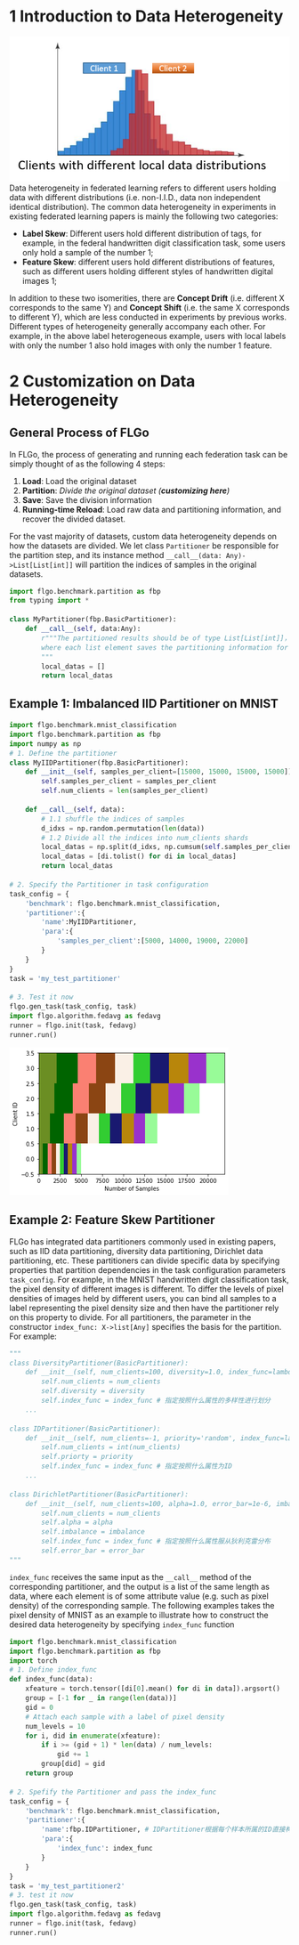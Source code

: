 # 1 Introduction to Data Heterogeneity

![fig_niid_example](https://raw.githubusercontent.com/WwZzz/myfigs/master/3.2_non_iid_example.png)
Data heterogeneity in federated learning refers to different users holding data with different distributions (i.e. non-I.I.D., data non independent identical distribution). The common data heterogeneity in experiments in existing federated learning papers is mainly the following two categories:

- **Label Skew**: Different users hold different distribution of tags, for example, in the federal handwritten digit classification task, some users only hold a sample of the number 1;
- **Feature Skew**: different users hold different distributions of features, such as different users holding different styles of handwritten digital images 1;

In addition to these two isomerities, there are **Concept Drift** (i.e. different X corresponds to the same Y) and **Concept Shift** (i.e. the same X corresponds to different Y), which are less conducted in experiments by previous works. Different types of heterogeneity generally accompany each other. For example, in the above label heterogeneous example, users with local labels with only the number 1 also hold images with only the number 1 feature.

# 2 Customization on Data Heterogeneity

## General Process of FLGo 

In FLGo, the process of generating and running each federation task can be simply thought of as the following 4 steps:

1. **Load**: Load the original dataset
2. **Partition**: *Divide the original dataset (**customizing here**)*
3. **Save**: Save the division information
4. **Running-time Reload**: Load raw data and partitioning information, and recover the divided dataset.

For the vast majority of datasets, custom data heterogeneity depends on how the datasets are divided. We let class `Partitioner` be responsible for the partition step, and its instance method `__call__(data: Any)->List[List[int]]` will partition the indices of samples in the original datasets.


```python
import flgo.benchmark.partition as fbp 
from typing import *

class MyPartitioner(fbp.BasicPartitioner):
    def __call__(self, data:Any):
        r"""The partitioned results should be of type List[List[int]]，
        where each list element saves the partitioning information for a client.
        """
        local_datas = []
        return local_datas
```

## Example 1: Imbalanced IID Partitioner on MNIST


```python
import flgo.benchmark.mnist_classification
import flgo.benchmark.partition as fbp
import numpy as np
# 1. Define the partitioner
class MyIIDPartitioner(fbp.BasicPartitioner):
    def __init__(self, samples_per_client=[15000, 15000, 15000, 15000]):
        self.samples_per_client = samples_per_client
        self.num_clients = len(samples_per_client)

    def __call__(self, data):
        # 1.1 shuffle the indices of samples
        d_idxs = np.random.permutation(len(data))
        # 1.2 Divide all the indices into num_clients shards
        local_datas = np.split(d_idxs, np.cumsum(self.samples_per_client))[:-1]
        local_datas = [di.tolist() for di in local_datas]
        return local_datas
    
# 2. Specify the Partitioner in task configuration
task_config = {
    'benchmark': flgo.benchmark.mnist_classification,
    'partitioner':{
        'name':MyIIDPartitioner,
        'para':{
            'samples_per_client':[5000, 14000, 19000, 22000]
        }
    }
}
task = 'my_test_partitioner'

# 3. Test it now
flgo.gen_task(task_config, task)
import flgo.algorithm.fedavg as fedavg
runner = flgo.init(task, fedavg)
runner.run()
```

![fig_exp1](https://raw.githubusercontent.com/WwZzz/myfigs/master/37_exp1.png)

## Example 2: Feature Skew Partitioner

FLGo has integrated data partitioners commonly used in existing papers, such as IID data partitioning, diversity data partitioning, Dirichlet data partitioning, etc. These partitioners can divide specific data by specifying properties that partition dependencies in the task configuration parameters `task_config`. For example, in the MNIST handwritten digit classification task, the pixel density of different images is different. To differ the levels of pixel densities of images held by different users, you can bind all samples to a label representing the pixel density size and then have the partitioner rely on this property to divide. For all partitioners, the parameter in the  constructor `index_func: X->list[Any]` specifies the basis for the partition. For example:


```python
"""
class DiversityPartitioner(BasicPartitioner):
    def __init__(self, num_clients=100, diversity=1.0, index_func=lambda X:[xi[-1] for xi in X]):
        self.num_clients = num_clients
        self.diversity = diversity
        self.index_func = index_func # 指定按照什么属性的多样性进行划分
    ...

class IDPartitioner(BasicPartitioner):
    def __init__(self, num_clients=-1, priority='random', index_func=lambda X:X.id):
        self.num_clients = int(num_clients)
        self.priorty = priority
        self.index_func = index_func # 指定按照什么属性为ID
    ...

class DirichletPartitioner(BasicPartitioner):
    def __init__(self, num_clients=100, alpha=1.0, error_bar=1e-6, imbalance=0, index_func=lambda X:[xi[-1] for xi in X]):
        self.num_clients = num_clients
        self.alpha = alpha
        self.imbalance = imbalance
        self.index_func = index_func # 指定按照什么属性服从狄利克雷分布
        self.error_bar = error_bar
"""
```

`index_func` receives the same input as the `__call__` method of the corresponding partitioner, and the output is a list of the same length as data, where each element is of some attribute value (e.g. such as pixel density) of the corresponding sample. The following examples takes the pixel density of MNIST as an example to illustrate how to construct the desired data heterogeneity by specifying `index_func` function


```python
import flgo.benchmark.mnist_classification
import flgo.benchmark.partition as fbp
import torch
# 1. Define index_func
def index_func(data):
    xfeature = torch.tensor([di[0].mean() for di in data]).argsort()
    group = [-1 for _ in range(len(data))]
    gid = 0
    # Attach each sample with a label of pixel density
    num_levels = 10
    for i, did in enumerate(xfeature):
        if i >= (gid + 1) * len(data) / num_levels:
            gid += 1
        group[did] = gid
    return group

# 2. Spefify the Partitioner and pass the index_func
task_config = {
    'benchmark': flgo.benchmark.mnist_classification,
    'partitioner':{
        'name':fbp.IDPartitioner, # IDPartitioner根据每个样本所属的ID直接构造用户，每个用户对应一个ID
        'para':{
            'index_func': index_func
        }
    }
}
task = 'my_test_partitioner2'
# 3. test it now
flgo.gen_task(task_config, task)
import flgo.algorithm.fedavg as fedavg
runner = flgo.init(task, fedavg)
runner.run()
```
